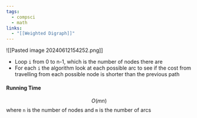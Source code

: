 ```yaml
---
tags:
  - compsci
  - math
links:
  - "[[Weighted Digraph]]"
---
```

![[Pasted image 20240612154252.png]]
- Loop `i` from 0 to n-1, which is the number of nodes there are
- For each `i` the algorithm look at each possible arc to see if the cost from travelling from each possible node is shorter than the previous path
#### Running Time
$$O(mn)$$
where `n` is the number of nodes and `m` is the number of arcs
